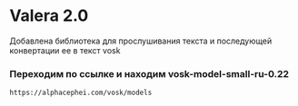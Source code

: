 # Valera 2.0

Добавлена библиотека для прослушивания текста и последующей конвертации ее в текст vosk
### Переходим по ссылке и находим vosk-model-small-ru-0.22
```
https://alphacephei.com/vosk/models
```
